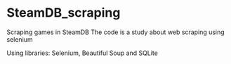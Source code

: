 # SteamDB_scraping
Scraping games in SteamDB
The code is a study about web scraping using selenium

Using libraries: Selenium, Beautiful Soup and SQLite

